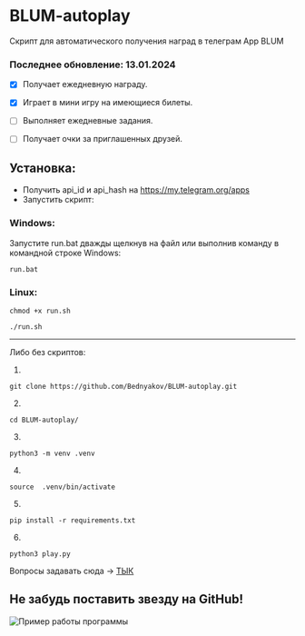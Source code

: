 # BLUM-autoplay
Скрипт для автоматического получения наград в телеграм App BLUM

### Последнее обновление: 13.01.2024

- [x] Получает ежедневную награду.
- [x] Играет в мини игру на имеющиеся билеты.
- [ ] Выполняет ежедневные задания.
- [ ] Получает очки за приглашенных друзей.


## Установка:

- Получить api_id и api_hash на https://my.telegram.org/apps
- Запустить скрипт:

### Windows:
Запустите run.bat дважды щелкнув на файл или выполнив команду в командной строке Windows:
```
run.bat
```

### Linux:
```
chmod +x run.sh
```
```
./run.sh
```

_____________

Либо без скриптов:

1.
```
git clone https://github.com/Bednyakov/BLUM-autoplay.git
```
2.
```
cd BLUM-autoplay/
```
3.
```
python3 -m venv .venv
```
4.
```
source  .venv/bin/activate
```
5.
```
pip install -r requirements.txt
```
6.
```
python3 play.py
```

Вопросы задавать сюда -> [ТЫК](https://t.me/itpolice)

## Не забудь поставить звезду на GitHub!

![Пример работы программы](https://github.com/Bednyakov/PyMoney/blob/main/images/xxx.jpg)
